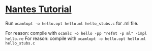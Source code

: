 # [Nantes Tutorial](https://www.linux-nantes.org/~fmonnier/OCaml/ocaml-wrapping-c.html)

Run `ocamlopt -o hello.opt hello.ml hello_stubs.c` for .ml file.

For reason: compile with `ocamlc -o hello -pp "refmt -p ml" -impl hello.re`
For reason: compile with `ocamlopt -o hello.opt hello.ml hello_stubs.c`
